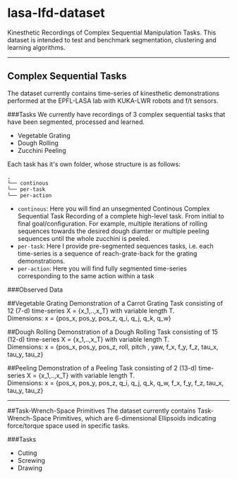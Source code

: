 # lasa-lfd-dataset
Kinesthetic Recordings of Complex Sequential Manipulation Tasks. This dataset is intended to test and benchmark segmentation, clustering and learning algorithms.

---

## Complex Sequential Tasks
The dataset currently contains time-series of kinesthetic demonstrations performed at the EPFL-LASA lab with KUKA-LWR robots and f/t sensors. 

###Tasks
We currently have recordings of 3 complex sequential tasks that have been segmented, processed and learned.
- Vegetable Grating
- Dough Rolling
- Zucchini Peeling

Each task has it's own folder, whose structure is as follows:
```
.
└── continous
└── per-task
└── per-action
```

- ```continous```: Here you will find an unsegmented Continous Complex Sequential Task Recording of a complete high-level task.
From initial to final goal/configuration. For example, multiple iterations of rolling sequences towards the desired dough diamter or multiple peeling sequences until the whole zucchini is peeled.
- ```per-task```: Here I provide pre-segmented sequences tasks, i.e. each time-series is a sequence of reach-grate-back for the grating demonstrations.
- ```per-action```: Here you will find fully segmented time-series corresponding to the same action within a task

###Observed Data

##Vegetable Grating 
Demonstration of a Carrot Grating Task consisting of 12 (7-d) time-series X = {x_1,..,x_T} with variable length T.  
Dimensions:
x = {pos_x, pos_y, pos_z, q_i, q_j, q_k, q_w}


##Dough Rolling
Demonstration of a Dough Rolling Task consisting of 15 (12-d) time-series X = {x_1,..,x_T} with variable length T.  
Dimensions:
x = {pos_x, pos_y, pos_z, roll, pitch , yaw, f_x, f_y, f_z, tau_x, tau_y, tau_z}

##Peeling
Demonstration of a Peeling Task consisting of 2 (13-d) time-series X = {x_1,..,x_T} with variable length T.  
Dimensions:
x = {pos_x, pos_y, pos_z, q_i, q_j, q_k, q_w, f_x, f_y, f_z, tau_x, tau_y, tau_z}

---

##Task-Wrench-Space Primitives
The dataset currently contains Task-Wrench-Space Primitives, which are 6-dimensional Ellipsoids indicating force/torque space used in specific tasks.

###Tasks
- Cuting
- Screwing
- Drawing
